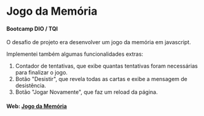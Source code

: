 # Jogo da Memória

#### Bootcamp DIO / TQI

O desafio de projeto era desenvolver um jogo da memória em javascript.

Implementei também algumas funcionalidades extras:

1.  Contador de tentativas, que exibe quantas tentativas foram necessárias para finalizar o jogo.
2.  Botão "Desistir", que revela todas as cartas e exibe a mensagem de desistência.
3.  Botão "Jogar Novamente", que faz um reload da página.



#### Web: [Jogo da Memória](https://gustavocorte.github.io/Jogo_da_memoria_Bootcamp_dio/ "Jogo da Memória")
